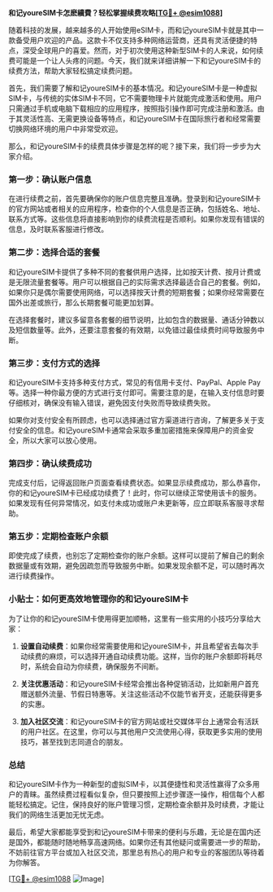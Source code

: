 **和记youreSIM卡怎麽續費？轻松掌握续费攻略[[TG💪+ @esim1088](https://t.me/s/esim1088)]**

随着科技的发展，越来越多的人开始使用eSIM卡，而和记youreSIM卡就是其中一款备受用户欢迎的产品。这款卡不仅支持多种网络运营商，还具有灵活便捷的特点，深受全球用户的喜爱。然而，对于初次使用这种新型SIM卡的人来说，如何续费可能是一个让人头疼的问题。今天，我们就来详细讲解一下和记youreSIM卡的续费方法，帮助大家轻松搞定续费问题。

首先，我们需要了解和记youreSIM卡的基本情况。和记youreSIM卡是一种虚拟SIM卡，与传统的实体SIM卡不同，它不需要物理卡片就能完成激活和使用。用户只需通过手机或电脑下载相应的应用程序，按照指引操作即可完成注册和激活。由于其灵活性高、无需更换设备等特点，和记youreSIM卡在国际旅行者和经常需要切换网络环境的用户中非常受欢迎。

那么，和记youreSIM卡的续费具体步骤是怎样的呢？接下来，我们将一步步为大家介绍。

### **第一步：确认账户信息**
在进行续费之前，首先要确保你的账户信息完整且准确。登录到和记youreSIM卡的官方网站或者相关的应用程序，检查你的个人信息是否正确，包括姓名、地址、联系方式等。这些信息将直接影响到你的续费流程是否顺利。如果你发现有错误的信息，及时联系客服进行修改。

### **第二步：选择合适的套餐**
和记youreSIM卡提供了多种不同的套餐供用户选择，比如按天计费、按月计费或是无限流量套餐等。用户可以根据自己的实际需求选择最适合自己的套餐。例如，如果你只是偶尔需要使用网络，可以选择按天计费的短期套餐；如果你经常需要在国外出差或旅行，那么长期套餐可能更加划算。

在选择套餐时，建议多留意各套餐的细节说明，比如包含的数据量、通话分钟数以及短信数量等。此外，还要注意套餐的有效期，以免错过最佳续费时间导致服务中断。

### **第三步：支付方式的选择**
和记youreSIM卡支持多种支付方式，常见的有信用卡支付、PayPal、Apple Pay等。选择一种你最方便的方式进行支付即可。需要注意的是，在输入支付信息时要仔细核对，确保没有输入错误，避免因支付失败而导致续费失败。

如果你对支付安全有所顾虑，也可以选择通过官方渠道进行咨询，了解更多关于支付安全的信息。和记youreSIM卡通常会采取多重加密措施来保障用户的资金安全，所以大家可以放心使用。

### **第四步：确认续费成功**
完成支付后，记得返回账户页面查看续费状态。如果显示续费成功，那么恭喜你，你的和记youreSIM卡已经成功续费了！此时，你可以继续正常使用该卡的服务。如果发现有任何异常情况，如支付未成功或账户未更新等，应立即联系客服寻求帮助。

### **第五步：定期检查账户余额**
即使完成了续费，也别忘了定期检查你的账户余额。这样可以提前了解自己的剩余数据量或有效期，避免因疏忽而导致服务中断。如果发现余额不足，可以随时再次进行续费操作。

### **小贴士：如何更高效地管理你的和记youreSIM卡**
为了让你的和记youreSIM卡使用得更加顺畅，这里有一些实用的小技巧分享给大家：

1. **设置自动续费**：如果你经常需要使用和记youreSIM卡，并且希望省去每次手动续费的麻烦，可以选择开通自动续费功能。这样，当你的账户余额即将耗尽时，系统会自动为你续费，确保服务不间断。
   
2. **关注优惠活动**：和记youreSIM卡经常会推出各种促销活动，比如新用户首充赠送额外流量、节假日特惠等。关注这些活动不仅能节省开支，还能获得更多的实惠。

3. **加入社区交流**：和记youreSIM卡的官方网站或社交媒体平台上通常会有活跃的用户社区。在这里，你可以与其他用户交流使用心得，获取更多实用的使用技巧，甚至找到志同道合的朋友。

### **总结**
和记youreSIM卡作为一种新型的虚拟SIM卡，以其便捷性和灵活性赢得了众多用户的青睐。虽然续费过程看似复杂，但只要按照上述步骤逐一操作，相信每个人都能轻松搞定。记住，保持良好的账户管理习惯，定期检查余额并及时续费，才能让我们的网络生活更加无忧无虑。

最后，希望大家都能享受到和记youreSIM卡带来的便利与乐趣，无论是在国内还是国外，都能随时随地畅享高速网络。如果你还有其他疑问或需要进一步的帮助，不妨前往官方平台或加入社区交流，那里总有热心的用户和专业的客服团队等待着为你解答。

[[TG💪+ @esim1088](https://t.me/s/esim1088) ![Image](https://i.postimg.cc/4NQfJmqS/Snipaste-2025-05-13-00-14-12.png)]